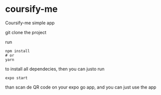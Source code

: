 # coursify-me
Coursify-me simple app

git clone the project

run 
```
npm install
# or
yarn
```

to install all dependecies, then you can justo run

```
expo start
```

than scan de QR code on your expo go app, and you can just use the app

